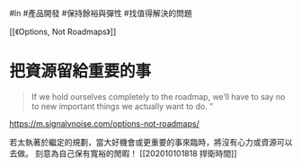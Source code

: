 #ln #產品開發 #保持餘裕與彈性 #找值得解決的問題

[[《Options, Not Roadmaps》]]

# 把資源留給重要的事

>If we hold ourselves completely to the roadmap, we’ll have to say no to new important things we actually want to do. "

https://m.signalvnoise.com/options-not-roadmaps/

若太執著於繼定的規劃，當大好機會或更重要的事來臨時，將沒有心力或資源可以去做。
刻意為自己保有寬裕的閒暇！
[[202010101818 捍衛時間]]
